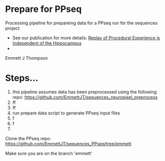 # Prepare for PPseq
Processing pipeline for prepareing data for a PPseq run for the sequences project 
- See our publication for more details: [Replay of Procedural Experience is Independent of the Hippocampus](https://www.biorxiv.org/content/10.1101/2024.06.05.597547v1.full.pdf)
- 
Emmett J Thompson

# Steps...
1. this pipeline assumes data has been preprocessed using the following repo: https://github.com/EmmettJT/sequences_neuropixel_preprocess
2. ff
3. ff
4. run prepare data script to generate PPseq input files
5. f
6. f
7. 



Clone the PPseq repo: https://github.com/EmmettJT/sequences_PPseq/tree/emmett

Make sure you are on the branch 'emmett'
